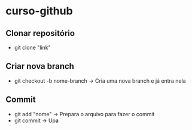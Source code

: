 # curso-github

## Clonar repositório
- git clone "link"

## Criar nova branch

- git checkout -b nome-branch → Cria uma nova branch e já entra nela


## Commit
- git add "nome" → Prepara o arquivo para fazer o commit
- git commit → Upa 